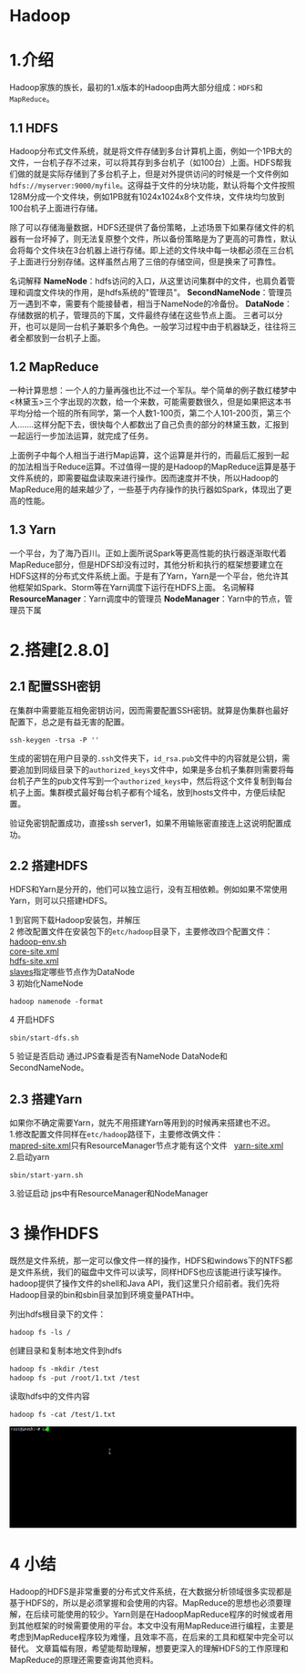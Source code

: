 # Hadoop
# 1.介绍
Hadoop家族的族长，最初的1.x版本的Hadoop由两大部分组成：`HDFS`和`MapReduce`。
## 1.1 HDFS
Hadoop分布式文件系统，就是将文件存储到多台计算机上面，例如一个1PB大的文件，一台机子存不过来，可以将其存到多台机子（如100台）上面。HDFS帮我们做的就是实际存储到了多台机子上，但是对外提供访问的时候是一个文件例如`hdfs://myserver:9000/myfile`。这得益于文件的分块功能，默认将每个文件按照128M分成一个文件块，例如1PB就有1024x1024x8个文件块，文件块均匀放到100台机子上面进行存储。

除了可以存储海量数据，HDFS还提供了备份策略，上述场景下如果存储文件的机器有一台坏掉了，则无法复原整个文件，所以备份策略是为了更高的可靠性，默认会将每个文件块在3台机器上进行存储。即上述的文件块中每一块都必须在三台机子上面进行分别存储。这样虽然占用了三倍的存储空间，但是换来了可靠性。

名词解释
**NameNode**：hdfs访问的入口，从这里访问集群中的文件，也肩负着管理和调度文件块的作用，是hdfs系统的"管理员"。
**SecondNameNode**：管理员万一遇到不幸，需要有个能接替者，相当于NameNode的冷备份。
**DataNode**：存储数据的机子，管理员的下属，文件最终存储在这些节点上面。
三者可以分开，也可以是同一台机子兼职多个角色。一般学习过程中由于机器缺乏，往往将三者全都放到一台机子上面。
## 1.2 MapReduce
一种计算思想：一个人的力量再强也比不过一个军队。举个简单的例子数红楼梦中<林黛玉>三个字出现的次数，给一个来数，可能需要数很久，但是如果把这本书平均分给一个班的所有同学，第一个人数1-100页，第二个人101-200页，第三个人.......这样分配下去，很快每个人都数出了自己负责的部分的林黛玉数，汇报到一起运行一步加法运算，就完成了任务。

上面例子中每个人相当于进行Map运算，这个运算是并行的，而最后汇报到一起的加法相当于Reduce运算。不过值得一提的是Hadoop的MapReduce运算是基于文件系统的，即需要磁盘读取来进行操作。因而速度并不快，所以Hadoop的MapReduce用的越来越少了，一些基于内存操作的执行器如Spark，体现出了更高的性能。
## 1.3 Yarn
一个平台，为了海乃百川。正如上面所说Spark等更高性能的执行器逐渐取代着MapReduce部分，但是HDFS却没有过时，其他分析和执行的框架想要建立在HDFS这样的分布式文件系统上面。于是有了Yarn，Yarn是一个平台，他允许其他框架如Spark、Storm等在Yarn调度下运行在HDFS上面。
名词解释
**ResourceManager**：Yarn调度中的管理员
**NodeManager**：Yarn中的节点，管理员下属
# 2.搭建[2.8.0]
## 2.1 配置SSH密钥
在集群中需要能互相免密钥访问，因而需要配置SSH密钥。就算是伪集群也最好配置下，总之是有益无害的配置。
```
ssh-keygen -trsa -P ''
```
生成的密钥在用户目录的`.ssh`文件夹下，`id_rsa.pub`文件中的内容就是公钥，需要追加到同级目录下的`authorized_keys`文件中，如果是多台机子集群则需要将每台机子产生的pub文件写到一个`authorized_keys`中，然后将这个文件复制到每台机子上面。集群模式最好每台机子都有个域名，放到hosts文件中，方便后续配置。

验证免密钥配置成功，直接ssh server1，如果不用输账密直接连上这说明配置成功。


## 2.2 搭建HDFS
HDFS和Yarn是分开的，他们可以独立运行，没有互相依赖。例如如果不常使用Yarn，则可以只搭建HDFS。  

1 到官网下载Hadoop安装包，并解压  
2 修改配置文件在安装包下的`etc/hadoop`目录下，主要修改四个配置文件：  
 [hadoop-env.sh](conf/hadoop-env.sh)  
 [core-site.xml](conf/core-site.xml)  
 [hdfs-site.xml](conf/hdfs-site.xml)  
 [slaves](conf/slaves)指定哪些节点作为DataNode  
3 初始化NameNode
```
hadoop namenode -format
```
4 开启HDFS
```
sbin/start-dfs.sh
```
5 验证是否启动
通过JPS查看是否有NameNode DataNode和SecondNameNode。
## 2.3 搭建Yarn
如果你不确定需要Yarn，就先不用搭建Yarn等用到的时候再来搭建也不迟。  
1.修改配置文件同样在`etc/hadoop`路径下，主要修改俩文件：  
 [mapred-site.xml](conf/mapred-site.xml)只有ResourceManager节点才能有这个文件  
 [yarn-site.xml](conf/yarn-site.xml)  
2.启动yarn
```
sbin/start-yarn.sh
```
3.验证启动
jps中有ResourceManager和NodeManager
# 3 操作HDFS
既然是文件系统，那一定可以像文件一样的操作，HDFS和windows下的NTFS都是文件系统，我们的磁盘中文件可以读写，同样HDFS也应该能进行读写操作。hadoop提供了操作文件的shell和Java API，我们这里只介绍前者。我们先将Hadoop目录的bin和sbin目录加到环境变量PATH中。

列出hdfs根目录下的文件：
```
hadoop fs -ls /
```
创建目录和复制本地文件到hdfs
```
hadoop fs -mkdir /test
hadoop fs -put /root/1.txt /test
```
读取hdfs中的文件内容
```
hadoop fs -cat /test/1.txt
```
![image](img/hadoop.gif)
# 4 小结
Hadoop的HDFS是非常重要的分布式文件系统，在大数据分析领域很多实现都是基于HDFS的，所以是必须掌握和会使用的内容。MapReduce的思想也必须要理解，在后续可能使用的较少。Yarn则是在HadoopMapReduce程序的时候或者用到其他框架的时候需要使用的平台。本文中没有用MapReduce进行编程，主要是考虑到MapReduce程序较为难懂，且效率不高，在后来的工具和框架中完全可以替代。
文章篇幅有限，希望能帮助理解，想要更深入的理解HDFS的工作原理和MapReduce的原理还需要查询其他资料。
